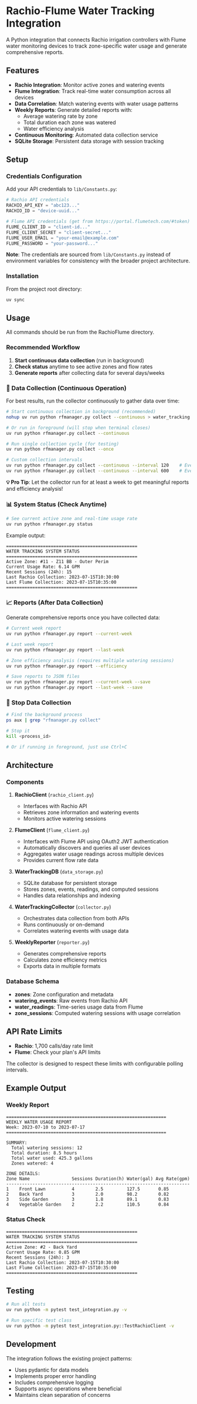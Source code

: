 # Rachio-Flume Water Tracking Integration

A Python integration that connects Rachio irrigation controllers with Flume water monitoring devices to track zone-specific water usage and generate comprehensive reports.

## Features

- **Rachio Integration**: Monitor active zones and watering events
- **Flume Integration**: Track real-time water consumption across all devices
- **Data Correlation**: Match watering events with water usage patterns
- **Weekly Reports**: Generate detailed reports with:
  - Average watering rate by zone
  - Total duration each zone was watered
  - Water efficiency analysis
- **Continuous Monitoring**: Automated data collection service
- **SQLite Storage**: Persistent data storage with session tracking

## Setup

### Credentials Configuration

Add your API credentials to `lib/Constants.py`:

```python
# Rachio API credentials  
RACHIO_API_KEY = "abc123..."
RACHIO_ID = "device-uuid..."

# Flume API credentials (get from https://portal.flumetech.com/#token)
FLUME_CLIENT_ID = "client-id..."  
FLUME_CLIENT_SECRET = "client-secret..."
FLUME_USER_EMAIL = "your-email@example.com"
FLUME_PASSWORD = "your-password..."
```

**Note**: The credentials are sourced from `lib/Constants.py` instead of environment variables for consistency with the broader project architecture.

### Installation

From the project root directory:

```bash
uv sync
```

## Usage

All commands should be run from the RachioFlume directory.

### Recommended Workflow

1. **Start continuous data collection** (run in background)
2. **Check status** anytime to see active zones and flow rates  
3. **Generate reports** after collecting data for several days/weeks

### 🔄 Data Collection (Continuous Operation)

For best results, run the collector continuously to gather data over time:

```bash
# Start continuous collection in background (recommended)
nohup uv run python rfmanager.py collect --continuous > water_tracking.log 2>&1 &

# Or run in foreground (will stop when terminal closes)
uv run python rfmanager.py collect --continuous

# Run single collection cycle (for testing)
uv run python rfmanager.py collect --once

# Custom collection intervals
uv run python rfmanager.py collect --continuous --interval 120    # Every 2 minutes
uv run python rfmanager.py collect --continuous --interval 600    # Every 10 minutes (default: 300)
```

**💡 Pro Tip**: Let the collector run for at least a week to get meaningful reports and efficiency analysis!

### 📊 System Status (Check Anytime)

```bash
# See current active zone and real-time usage rate
uv run python rfmanager.py status
```

Example output:
```
==================================================
WATER TRACKING SYSTEM STATUS
==================================================
Active Zone: #11 - Z11 BB - Outer Perim
Current Usage Rate: 6.14 GPM
Recent Sessions (24h): 15
Last Rachio Collection: 2023-07-15T10:30:00
Last Flume Collection: 2023-07-15T10:35:00
==================================================
```

### 📈 Reports (After Data Collection)

Generate comprehensive reports once you have collected data:

```bash
# Current week report
uv run python rfmanager.py report --current-week

# Last week report  
uv run python rfmanager.py report --last-week

# Zone efficiency analysis (requires multiple watering sessions)
uv run python rfmanager.py report --efficiency

# Save reports to JSON files
uv run python rfmanager.py report --current-week --save
uv run python rfmanager.py report --last-week --save
```

### 🛑 Stop Data Collection

```bash
# Find the background process
ps aux | grep "rfmanager.py collect"

# Stop it
kill <process_id>

# Or if running in foreground, just use Ctrl+C
```

## Architecture

### Components

1. **RachioClient** (`rachio_client.py`)
   - Interfaces with Rachio API
   - Retrieves zone information and watering events
   - Monitors active watering sessions

2. **FlumeClient** (`flume_client.py`)
   - Interfaces with Flume API using OAuth2 JWT authentication
   - Automatically discovers and queries all user devices
   - Aggregates water usage readings across multiple devices
   - Provides current flow rate data

3. **WaterTrackingDB** (`data_storage.py`)
   - SQLite database for persistent storage
   - Stores zones, events, readings, and computed sessions
   - Handles data relationships and indexing

4. **WaterTrackingCollector** (`collector.py`)
   - Orchestrates data collection from both APIs
   - Runs continuously or on-demand
   - Correlates watering events with usage data

5. **WeeklyReporter** (`reporter.py`)
   - Generates comprehensive reports
   - Calculates zone efficiency metrics
   - Exports data in multiple formats

### Database Schema

- **zones**: Zone configuration and metadata
- **watering_events**: Raw events from Rachio API
- **water_readings**: Time-series usage data from Flume
- **zone_sessions**: Computed watering sessions with usage correlation

## API Rate Limits

- **Rachio**: 1,700 calls/day rate limit
- **Flume**: Check your plan's API limits

The collector is designed to respect these limits with configurable polling intervals.

## Example Output

### Weekly Report
```
=============================================================
WEEKLY WATER USAGE REPORT
Week: 2023-07-10 to 2023-07-17
=============================================================

SUMMARY:
  Total watering sessions: 12
  Total duration: 8.5 hours
  Total water used: 425.3 gallons
  Zones watered: 4

ZONE DETAILS:
Zone Name                Sessions Duration(h) Water(gal) Avg Rate(gpm)
----------------------------------------------------------------------
1    Front Lawn          4        2.5         127.5       0.85
2    Back Yard           3        2.0         98.2        0.82
3    Side Garden         3        1.8         89.1        0.83
4    Vegetable Garden    2        2.2         110.5       0.84
```

### Status Check
```
==================================================
WATER TRACKING SYSTEM STATUS
==================================================
Active Zone: #2 - Back Yard
Current Usage Rate: 0.85 GPM
Recent Sessions (24h): 3
Last Rachio Collection: 2023-07-15T10:30:00
Last Flume Collection: 2023-07-15T10:35:00
==================================================
```

## Testing

```bash
# Run all tests
uv run python -m pytest test_integration.py -v

# Run specific test class
uv run python -m pytest test_integration.py::TestRachioClient -v
```

## Development

The integration follows the existing project patterns:
- Uses pydantic for data models
- Implements proper error handling
- Includes comprehensive logging
- Supports async operations where beneficial
- Maintains clean separation of concerns